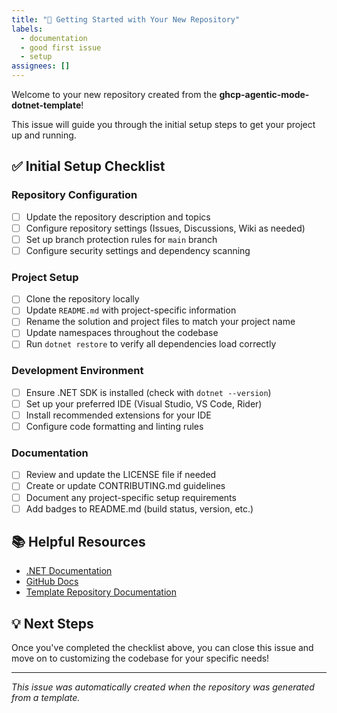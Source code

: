 ```yaml
---
title: "🚀 Getting Started with Your New Repository"
labels: 
  - documentation
  - good first issue
  - setup
assignees: []
---
```


Welcome to your new repository created from the **ghcp-agentic-mode-dotnet-template**!

This issue will guide you through the initial setup steps to get your project up and running.

## ✅ Initial Setup Checklist

### Repository Configuration
- [ ] Update the repository description and topics
- [ ] Configure repository settings (Issues, Discussions, Wiki as needed)
- [ ] Set up branch protection rules for `main` branch
- [ ] Configure security settings and dependency scanning

### Project Setup
- [ ] Clone the repository locally
- [ ] Update `README.md` with project-specific information
- [ ] Rename the solution and project files to match your project name
- [ ] Update namespaces throughout the codebase
- [ ] Run `dotnet restore` to verify all dependencies load correctly

### Development Environment
- [ ] Ensure .NET SDK is installed (check with `dotnet --version`)
- [ ] Set up your preferred IDE (Visual Studio, VS Code, Rider)
- [ ] Install recommended extensions for your IDE
- [ ] Configure code formatting and linting rules

### Documentation
- [ ] Review and update the LICENSE file if needed
- [ ] Create or update CONTRIBUTING.md guidelines
- [ ] Document any project-specific setup requirements
- [ ] Add badges to README.md (build status, version, etc.)

## 📚 Helpful Resources

- [.NET Documentation](https://docs.microsoft.com/dotnet)
- [GitHub Docs](https://docs.github.com)
- [Template Repository Documentation](https://docs.github.com/en/repositories/creating-and-managing-repositories/creating-a-repository-from-a-template)

## 💡 Next Steps

Once you've completed the checklist above, you can close this issue and move on to customizing the codebase for your specific needs!

---
*This issue was automatically created when the repository was generated from a template.*
